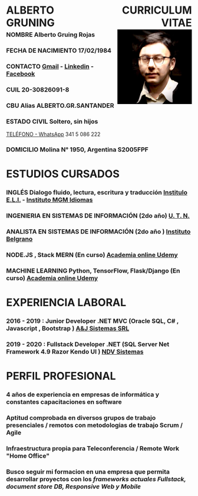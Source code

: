
<h1 style="padding-bottom: 50px">
    <div style="float: left;width: 50%;"> ALBERTO GRUNING</div>
    <div style="float: left;width: 50%;" align=right>CURRICULUM VITAE</div>
</h1>  

 <img src="https://github.com/Gruning/Public-Media/raw/master/foto_personal.jpg" width=40% align=right>

### NOMBRE Alberto Gruing Rojas  
### FECHA DE NACIMIENTO 17/02/1984  
### CONTACTO <A HREF="mailto:gruning.zen@gmail.com">Gmail</A> - [Linkedin](https://www.linkedin.com/in/alberto-gruning-rojas-74897a8b) - [Facebook](http://facebook.com/gruningzen)  
### CUIL 20-30826091-8   
### CBU Alias ALBERTO.GR.SANTANDER <div hidden> 0720118588000038907290 </div> 
### ESTADO CIVIL Soltero, sin hijos  
<a href="tel:+543415086222">TELÉFONO - </a> 
[WhatsApp](https://wa.me/5493415086222?text=Nos%20comunicamos%20por%20la%20propuesta%20laboral) 341 5 086 222  
### DOMICILIO Molina N° 1950, Argentina S2005FPF
[](<iframe src="https://maps.google.com/maps?q=molina%201950%20rosario%20santa%20fe>)

# ESTUDIOS CURSADOS 

### INGLÉS Dialogo fluido, lectura, escritura y traducción [Institulo E.L.I.](https://www.eli.edu) - [Instituto MGM Idiomas](http://mgmidiomas.com/)  
### INGENIERIA EN SISTEMAS DE INFORMACIÓN (2do año)  [U. T. N.](https://www.frro.utn.edu.ar)   
### ANALISTA EN SISTEMAS DE INFORMACIÓN  (2do año ) [Instituto Belgrano](www.complejobelgrano.edu.ar)  
### NODE.JS , Stack MERN (En curso) [Academia online Udemy](https://www.udemy.com)    
### MACHINE LEARNING Python, TensorFlow, Flask/Django (En curso) [Academia online Udemy](https://www.udemy.com)

# EXPERIENCIA   LABORAL 

### 2016 - 2019 : Junior Developer .NET MVC (Oracle SQL, C# , Javascript , Bootstrap ) [A&J Sistemas SRL](https://www.ayjsistemas.com) 

### 2019 - 2020 : Fullstack Developer .NET (SQL Server Net Framework 4.9 Razor Kendo UI )  [NDV Sistemas](www.ndvsistemas.com)
 
# PERFIL PROFESIONAL 

### 4 años de experiencia en empresas de informática y constantes capacitaciones en software

### Aptitud comprobada en diversos grupos de trabajo presenciales / remotos con metodologias de trabajo Scrum / Agile

### Infraestructura propia para Teleconferencia / Remote Work "Home Office"

### Busco seguir mi formacion en una empresa que permita desarrollar proyectos con los _frameworks actuales Fullstack, document store DB,  Responsive Web y Mobile_ 

